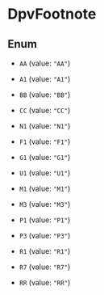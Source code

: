 

# DpvFootnote

## Enum


* `AA` (value: `"AA"`)

* `A1` (value: `"A1"`)

* `BB` (value: `"BB"`)

* `CC` (value: `"CC"`)

* `N1` (value: `"N1"`)

* `F1` (value: `"F1"`)

* `G1` (value: `"G1"`)

* `U1` (value: `"U1"`)

* `M1` (value: `"M1"`)

* `M3` (value: `"M3"`)

* `P1` (value: `"P1"`)

* `P3` (value: `"P3"`)

* `R1` (value: `"R1"`)

* `R7` (value: `"R7"`)

* `RR` (value: `"RR"`)



